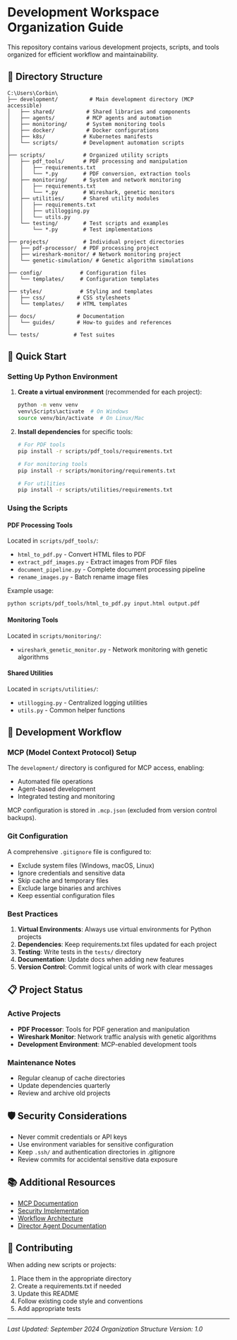 # Development Workspace Organization Guide

This repository contains various development projects, scripts, and tools organized for efficient workflow and maintainability.

## 📁 Directory Structure

```
C:\Users\Corbin\
├── development/          # Main development directory (MCP accessible)
│   ├── shared/          # Shared libraries and components
│   ├── agents/          # MCP agents and automation
│   ├── monitoring/      # System monitoring tools
│   ├── docker/          # Docker configurations
│   ├── k8s/            # Kubernetes manifests
│   └── scripts/        # Development automation scripts
│
├── scripts/            # Organized utility scripts
│   ├── pdf_tools/      # PDF processing and manipulation
│   │   ├── requirements.txt
│   │   └── *.py        # PDF conversion, extraction tools
│   ├── monitoring/     # System and network monitoring
│   │   ├── requirements.txt
│   │   └── *.py        # Wireshark, genetic monitors
│   ├── utilities/      # Shared utility modules
│   │   ├── requirements.txt
│   │   ├── utillogging.py
│   │   └── utils.py
│   └── testing/        # Test scripts and examples
│       └── *.py        # Test implementations
│
├── projects/           # Individual project directories
│   ├── pdf-processor/  # PDF processing project
│   ├── wireshark-monitor/ # Network monitoring project
│   └── genetic-simulation/ # Genetic algorithm simulations
│
├── config/            # Configuration files
│   └── templates/     # Configuration templates
│
├── styles/            # Styling and templates
│   ├── css/          # CSS stylesheets
│   └── templates/    # HTML templates
│
├── docs/             # Documentation
│   └── guides/       # How-to guides and references
│
└── tests/           # Test suites
```

## 🚀 Quick Start

### Setting Up Python Environment

1. **Create a virtual environment** (recommended for each project):
   ```bash
   python -m venv venv
   venv\Scripts\activate  # On Windows
   source venv/bin/activate  # On Linux/Mac
   ```

2. **Install dependencies** for specific tools:
   ```bash
   # For PDF tools
   pip install -r scripts/pdf_tools/requirements.txt
   
   # For monitoring tools
   pip install -r scripts/monitoring/requirements.txt
   
   # For utilities
   pip install -r scripts/utilities/requirements.txt
   ```

### Using the Scripts

#### PDF Processing Tools
Located in `scripts/pdf_tools/`:
- `html_to_pdf.py` - Convert HTML files to PDF
- `extract_pdf_images.py` - Extract images from PDF files
- `document_pipeline.py` - Complete document processing pipeline
- `rename_images.py` - Batch rename image files

Example usage:
```bash
python scripts/pdf_tools/html_to_pdf.py input.html output.pdf
```

#### Monitoring Tools
Located in `scripts/monitoring/`:
- `wireshark_genetic_monitor.py` - Network monitoring with genetic algorithms

#### Shared Utilities
Located in `scripts/utilities/`:
- `utillogging.py` - Centralized logging utilities
- `utils.py` - Common helper functions

## 🔧 Development Workflow

### MCP (Model Context Protocol) Setup
The `development/` directory is configured for MCP access, enabling:
- Automated file operations
- Agent-based development
- Integrated testing and monitoring

MCP configuration is stored in `.mcp.json` (excluded from version control backups).

### Git Configuration
A comprehensive `.gitignore` file is configured to:
- Exclude system files (Windows, macOS, Linux)
- Ignore credentials and sensitive data
- Skip cache and temporary files
- Exclude large binaries and archives
- Keep essential configuration files

### Best Practices

1. **Virtual Environments**: Always use virtual environments for Python projects
2. **Dependencies**: Keep requirements.txt files updated for each project
3. **Testing**: Write tests in the `tests/` directory
4. **Documentation**: Update docs when adding new features
5. **Version Control**: Commit logical units of work with clear messages

## 📋 Project Status

### Active Projects
- **PDF Processor**: Tools for PDF generation and manipulation
- **Wireshark Monitor**: Network traffic analysis with genetic algorithms
- **Development Environment**: MCP-enabled development tools

### Maintenance Notes
- Regular cleanup of cache directories
- Update dependencies quarterly
- Review and archive old projects

## 🛡️ Security Considerations

- Never commit credentials or API keys
- Use environment variables for sensitive configuration
- Keep `.ssh/` and authentication directories in .gitignore
- Review commits for accidental sensitive data exposure

## 📚 Additional Resources

- [MCP Documentation](development/MCP_AGENT_ARCHITECTURE_PLAN.md)
- [Security Implementation](development/CLAUDE_SECURITY_IMPLEMENTATION.md)
- [Workflow Architecture](development/WORKFLOW_ARCHITECTURE.md)
- [Director Agent Documentation](docs/director-agent-readme.md)

## 🤝 Contributing

When adding new scripts or projects:
1. Place them in the appropriate directory
2. Create a requirements.txt if needed
3. Update this README
4. Follow existing code style and conventions
5. Add appropriate tests

---

*Last Updated: September 2024*
*Organization Structure Version: 1.0*
